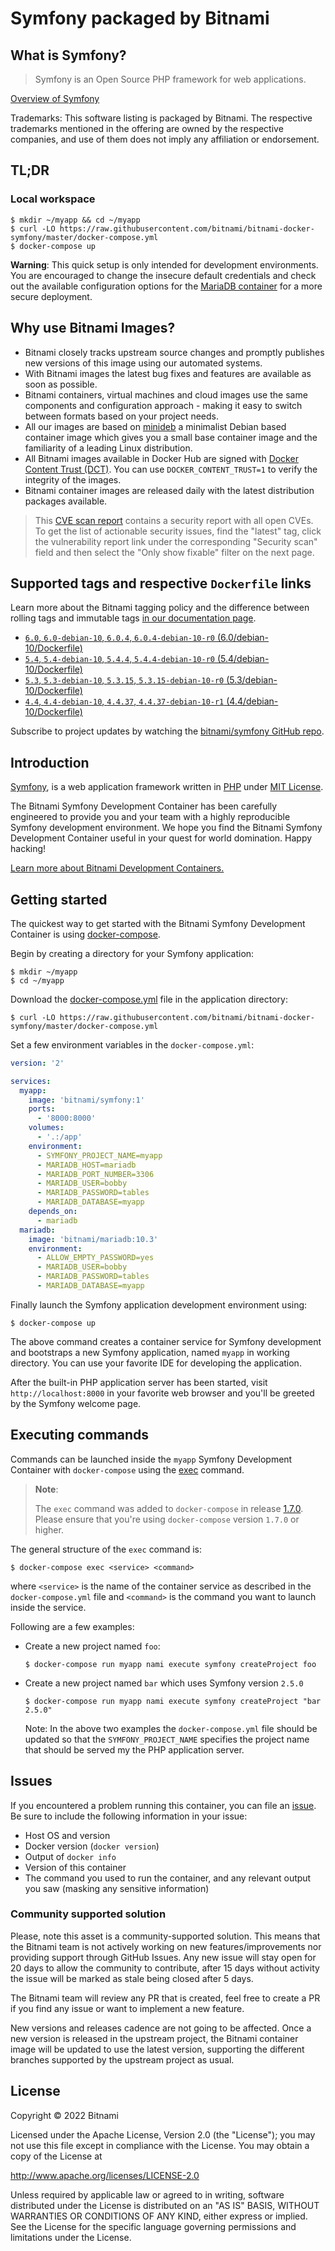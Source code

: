 # Symfony packaged by Bitnami

## What is Symfony?

> Symfony is an Open Source PHP framework for web applications.

[Overview of Symfony](https://symfony.com)

Trademarks: This software listing is packaged by Bitnami. The respective trademarks mentioned in the offering are owned by the respective companies, and use of them does not imply any affiliation or endorsement.

## TL;DR

### Local workspace

```console
$ mkdir ~/myapp && cd ~/myapp
$ curl -LO https://raw.githubusercontent.com/bitnami/bitnami-docker-symfony/master/docker-compose.yml
$ docker-compose up
```

**Warning**: This quick setup is only intended for development environments. You are encouraged to change the insecure default credentials and check out the available configuration options for the [MariaDB container](https://github.com/bitnami/bitnami-docker-mariadb#readme) for a more secure deployment.

## Why use Bitnami Images?

* Bitnami closely tracks upstream source changes and promptly publishes new versions of this image using our automated systems.
* With Bitnami images the latest bug fixes and features are available as soon as possible.
* Bitnami containers, virtual machines and cloud images use the same components and configuration approach - making it easy to switch between formats based on your project needs.
* All our images are based on [minideb](https://github.com/bitnami/minideb) a minimalist Debian based container image which gives you a small base container image and the familiarity of a leading Linux distribution.
* All Bitnami images available in Docker Hub are signed with [Docker Content Trust (DCT)](https://docs.docker.com/engine/security/trust/content_trust/). You can use `DOCKER_CONTENT_TRUST=1` to verify the integrity of the images.
* Bitnami container images are released daily with the latest distribution packages available.


> This [CVE scan report](https://quay.io/repository/bitnami/symfony?tab=tags) contains a security report with all open CVEs. To get the list of actionable security issues, find the "latest" tag, click the vulnerability report link under the corresponding "Security scan" field and then select the "Only show fixable" filter on the next page.

## Supported tags and respective `Dockerfile` links

Learn more about the Bitnami tagging policy and the difference between rolling tags and immutable tags [in our documentation page](https://docs.bitnami.com/tutorials/understand-rolling-tags-containers/).


* [`6.0`, `6.0-debian-10`, `6.0.4`, `6.0.4-debian-10-r0` (6.0/debian-10/Dockerfile)](https://github.com/bitnami/bitnami-docker-symfony/blob/6.0.4-debian-10-r0/6.0/debian-10/Dockerfile)
* [`5.4`, `5.4-debian-10`, `5.4.4`, `5.4.4-debian-10-r0` (5.4/debian-10/Dockerfile)](https://github.com/bitnami/bitnami-docker-symfony/blob/5.4.4-debian-10-r0/5.4/debian-10/Dockerfile)
* [`5.3`, `5.3-debian-10`, `5.3.15`, `5.3.15-debian-10-r0` (5.3/debian-10/Dockerfile)](https://github.com/bitnami/bitnami-docker-symfony/blob/5.3.15-debian-10-r0/5.3/debian-10/Dockerfile)
* [`4.4`, `4.4-debian-10`, `4.4.37`, `4.4.37-debian-10-r1` (4.4/debian-10/Dockerfile)](https://github.com/bitnami/bitnami-docker-symfony/blob/4.4.37-debian-10-r1/4.4/debian-10/Dockerfile)

Subscribe to project updates by watching the [bitnami/symfony GitHub repo](https://github.com/bitnami/bitnami-docker-symfony).

## Introduction

[Symfony](https://symfony.com/), is a web application framework written in [PHP](http://www.php.net) under [MIT License](http://symfony.com/doc/current/contributing/code/license.html).

The Bitnami Symfony Development Container has been carefully engineered to provide you and your team with a highly reproducible Symfony development environment. We hope you find the Bitnami Symfony Development Container useful in your quest for world domination. Happy hacking!

[Learn more about Bitnami Development Containers.](https://docs.bitnami.com/containers/how-to/use-bitnami-development-containers/)

## Getting started

The quickest way to get started with the Bitnami Symfony Development Container is using [docker-compose](https://docs.docker.com/compose/).

Begin by creating a directory for your Symfony application:

```console
$ mkdir ~/myapp
$ cd ~/myapp
```

Download the [docker-compose.yml](https://raw.githubusercontent.com/bitnami/bitnami-docker-symfony/master/docker-compose.yml) file in the application directory:

```console
$ curl -LO https://raw.githubusercontent.com/bitnami/bitnami-docker-symfony/master/docker-compose.yml
```

Set a few environment variables in the `docker-compose.yml`:

```yaml
version: '2'

services:
  myapp:
    image: 'bitnami/symfony:1'
    ports:
      - '8000:8000'
    volumes:
      - '.:/app'
    environment:
      - SYMFONY_PROJECT_NAME=myapp
      - MARIADB_HOST=mariadb
      - MARIADB_PORT_NUMBER=3306
      - MARIADB_USER=bobby
      - MARIADB_PASSWORD=tables
      - MARIADB_DATABASE=myapp
    depends_on:
      - mariadb
  mariadb:
    image: 'bitnami/mariadb:10.3'
    environment:
      - ALLOW_EMPTY_PASSWORD=yes
      - MARIADB_USER=bobby
      - MARIADB_PASSWORD=tables
      - MARIADB_DATABASE=myapp
```

Finally launch the Symfony application development environment using:

```console
$ docker-compose up
```

The above command creates a container service for Symfony development and bootstraps a new Symfony application, named `myapp` in working directory. You can use your favorite IDE for developing the application.

After the built-in PHP application server has been started, visit `http://localhost:8000` in your favorite web browser and you'll be greeted by the Symfony welcome page.

## Executing commands

Commands can be launched inside the `myapp` Symfony Development Container with `docker-compose` using the [exec](https://docs.docker.com/compose/reference/exec/) command.

> **Note**:
>
> The `exec` command was added to `docker-compose` in release [1.7.0](https://github.com/docker/compose/blob/master/CHANGELOG.md#170-2016-04-13). Please ensure that you're using `docker-compose` version `1.7.0` or higher.

The general structure of the `exec` command is:

```console
$ docker-compose exec <service> <command>
```
where `<service>` is the name of the container service as described in the `docker-compose.yml` file and `<command>` is the command you want to launch inside the service.

Following are a few examples:

- Create a new project named `foo`:

  ```console
  $ docker-compose run myapp nami execute symfony createProject foo
  ```

- Create a new project named `bar` which uses Symfony version `2.5.0`

  ```console
  $ docker-compose run myapp nami execute symfony createProject "bar 2.5.0"
  ```

  Note: In the above two examples the `docker-compose.yml` file should be updated so that the `SYMFONY_PROJECT_NAME` specifies the project name that should be served my the PHP application server.

## Issues

If you encountered a problem running this container, you can file an [issue](https://github.com/bitnami/bitnami-docker-symfony/issues/new). Be sure to include the following information in your issue:

- Host OS and version
- Docker version (`docker version`)
- Output of `docker info`
- Version of this container
- The command you used to run the container, and any relevant output you saw (masking any sensitive information)

### Community supported solution

Please, note this asset is a community-supported solution. This means that the Bitnami team is not actively working on new features/improvements nor providing support through GitHub Issues. Any new issue will stay open for 20 days to allow the community to contribute, after 15 days without activity the issue will be marked as stale being closed after 5 days.

The Bitnami team will review any PR that is created, feel free to create a PR if you find any issue or want to implement a new feature.

New versions and releases cadence are not going to be affected. Once a new version is released in the upstream project, the Bitnami container image will be updated to use the latest version, supporting the different branches supported by the upstream project as usual.

## License

Copyright &copy; 2022 Bitnami

Licensed under the Apache License, Version 2.0 (the "License");
you may not use this file except in compliance with the License.
You may obtain a copy of the License at

  <http://www.apache.org/licenses/LICENSE-2.0>

Unless required by applicable law or agreed to in writing, software
distributed under the License is distributed on an "AS IS" BASIS,
WITHOUT WARRANTIES OR CONDITIONS OF ANY KIND, either express or implied.
See the License for the specific language governing permissions and
limitations under the License.
